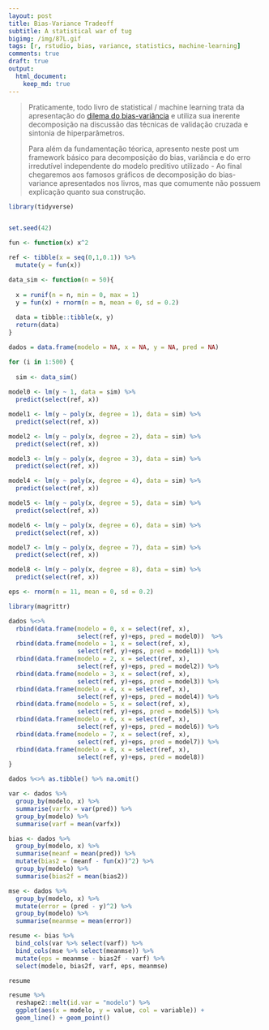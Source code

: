 ```yaml
---
layout: post
title: Bias-Variance Tradeoff
subtitle: A statistical war of tug
bigimg: /img/87L.gif
tags: [r, rstudio, bias, variance, statistics, machine-learning]
comments: true
draft: true
output:
  html_document:
    keep_md: true
---
```




> Praticamente, todo livro de statistical / machine learning trata da apresentação do [dilema do bias-variância](https://en.wikipedia.org/wiki/Bias%E2%80%93variance_tradeoff) e utiliza sua inerente decomposição na discussão das técnicas de validação cruzada e sintonia de hiperparâmetros. 
> 
> Para além da fundamentação téorica, apresento neste post um framework básico para decomposição do bias, variância e do erro irredutível independente do modelo preditivo utilizado - Ao final chegaremos aos famosos gráficos de decomposição do bias-variance apresentados nos livros, mas que comumente não possuem explicação quanto sua construção.



```r
library(tidyverse)


set.seed(42)

fun <- function(x) x^2

ref <- tibble(x = seq(0,1,0.1)) %>% 
  mutate(y = fun(x))

data_sim <- function(n = 50){
  
  x = runif(n = n, min = 0, max = 1)
  y = fun(x) + rnorm(n = n, mean = 0, sd = 0.2)
  
  data = tibble::tibble(x, y)
  return(data)
}

dados = data.frame(modelo = NA, x = NA, y = NA, pred = NA)

for (i in 1:500) {
  
  sim <- data_sim()
  
model0 <- lm(y ~ 1, data = sim) %>% 
  predict(select(ref, x))

model1 <- lm(y ~ poly(x, degree = 1), data = sim) %>%
  predict(select(ref, x))

model2 <- lm(y ~ poly(x, degree = 2), data = sim) %>%
  predict(select(ref, x))

model3 <- lm(y ~ poly(x, degree = 3), data = sim) %>%
  predict(select(ref, x))

model4 <- lm(y ~ poly(x, degree = 4), data = sim) %>%
  predict(select(ref, x))

model5 <- lm(y ~ poly(x, degree = 5), data = sim) %>%
  predict(select(ref, x))

model6 <- lm(y ~ poly(x, degree = 6), data = sim) %>%
  predict(select(ref, x))

model7 <- lm(y ~ poly(x, degree = 7), data = sim) %>%
  predict(select(ref, x))

model8 <- lm(y ~ poly(x, degree = 8), data = sim) %>%
  predict(select(ref, x))

eps <- rnorm(n = 11, mean = 0, sd = 0.2)

library(magrittr)

dados %<>% 
  rbind(data.frame(modelo = 0, x = select(ref, x), 
                   select(ref, y)+eps, pred = model0))  %>% 
  rbind(data.frame(modelo = 1, x = select(ref, x),
                   select(ref, y)+eps, pred = model1)) %>% 
  rbind(data.frame(modelo = 2, x = select(ref, x),
                   select(ref, y)+eps, pred = model2)) %>% 
  rbind(data.frame(modelo = 3, x = select(ref, x),
                   select(ref, y)+eps, pred = model3)) %>% 
  rbind(data.frame(modelo = 4, x = select(ref, x),
                   select(ref, y)+eps, pred = model4)) %>% 
  rbind(data.frame(modelo = 5, x = select(ref, x),
                   select(ref, y)+eps, pred = model5)) %>% 
  rbind(data.frame(modelo = 6, x = select(ref, x),
                   select(ref, y)+eps, pred = model6)) %>% 
  rbind(data.frame(modelo = 7, x = select(ref, x),
                   select(ref, y)+eps, pred = model7)) %>% 
  rbind(data.frame(modelo = 8, x = select(ref, x),
                   select(ref, y)+eps, pred = model8))
}

dados %<>% as.tibble() %>% na.omit()

var <- dados %>% 
  group_by(modelo, x) %>% 
  summarise(varfx = var(pred)) %>% 
  group_by(modelo) %>% 
  summarise(varf = mean(varfx))

bias <- dados %>% 
  group_by(modelo, x) %>% 
  summarise(meanf = mean(pred)) %>% 
  mutate(bias2 = (meanf - fun(x))^2) %>% 
  group_by(modelo) %>% 
  summarise(bias2f = mean(bias2))

mse <- dados %>% 
  group_by(modelo, x) %>% 
  mutate(error = (pred - y)^2) %>%
  group_by(modelo) %>% 
  summarise(meanmse = mean(error))

resume <- bias %>% 
  bind_cols(var %>% select(varf)) %>% 
  bind_cols(mse %>% select(meanmse)) %>% 
  mutate(eps = meanmse - bias2f - varf) %>% 
  select(modelo, bias2f, varf, eps, meanmse)

resume

resume %>% 
  reshape2::melt(id.var = "modelo") %>% 
  ggplot(aes(x = modelo, y = value, col = variable)) +
  geom_line() + geom_point()
```

